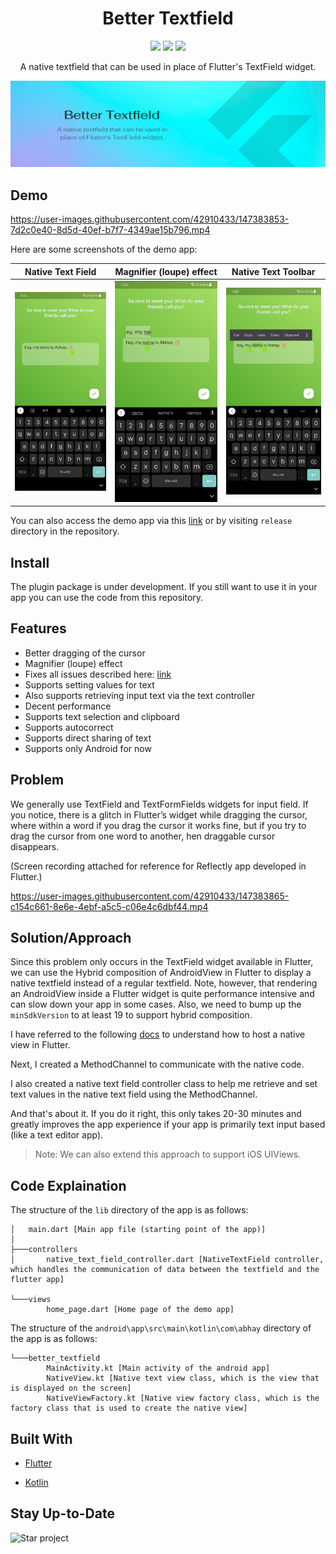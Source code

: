 <h1 align="center">
Better Textfield
</h1>
<p align="center">
<a href="https://flutter.dev/"><img src="https://img.shields.io/badge/Flutter-v2.8.0-blue?logo=flutter"></a>
<a href="https://github.com/LiquidatorCoder/better_textfield"><img src="https://img.shields.io/github/v/release/LiquidatorCoder/better_textfield.svg?style=flat&logo=github&colorB=green&label=release"></a>
<a href="https://github.com/LiquidatorCoder/better_textfield"><img src="https://img.shields.io/github/stars/LiquidatorCoder/better_textfield.svg?style=flat&logo=github&colorB=deeppink&label=stars"></a>
</p>
<p align="center">A native textfield that can be used in place of Flutter's TextField widget.</p>

![Better Textfield -A native textfield that can be used in place of Flutter's TextField widget.](doc/header.png)

## Demo

https://user-images.githubusercontent.com/42910433/147383853-7d2c0e40-8d5d-40ef-b7f7-4349ae15b796.mp4

Here are some screenshots of the demo app:

| Native Text Field 	| Magnifier (loupe) effect	| Native Text Toolbar 	|
|--------------	|--------------	|--------------	|
|  ![NativeTextField](doc/1.jpg) | ![Magnifier (loupe) effect](doc/2.jpg) 	| ![Native Text Toolbar](doc/3.jpg)  	|

You can also access the demo app via this [link](https://github.com/LiquidatorCoder/better_textfield/releases) or by visiting `release` directory in the repository.

## Install
The plugin package is under development.
If you still want to use it in your app you can use the code from this repository.

## Features

- Better dragging of the cursor
- Magnifier (loupe) effect
- Fixes all issues described here: [link](https://pastebin.com/iqnjMa1m)
- Supports setting values for text
- Also supports retrieving input text via the text controller
- Decent performance
- Supports text selection and clipboard
- Supports autocorrect
- Supports direct sharing of text
- Supports only Android for now

## Problem
We generally use TextField and TextFormFields widgets for input field. If you notice, there is a glitch in Flutter’s widget while dragging the cursor, where within a word if you drag the cursor it works fine, but if you try to drag the cursor from one word to another, hen draggable cursor disappears.

(Screen recording attached for reference for Reflectly app developed in Flutter.)

https://user-images.githubusercontent.com/42910433/147383865-c154c661-8e6e-4ebf-a5c5-c06e4c6dbf44.mp4


## Solution/Approach
Since this problem only occurs in the TextField widget available in Flutter, we can use the Hybrid composition of AndroidView in Flutter to display a native textfield instead of a regular textfield.
Note, however, that rendering an AndroidView inside a Flutter widget is quite performance intensive and can slow down your app in some cases.
Also, we need to bump up the `minSdkVersion` to at least 19 to support hybrid composition.

I have referred to the following [docs](https://docs.flutter.dev/development/platform-integration/platform-views) to understand how to host a native view in Flutter.

Next, I created a MethodChannel to communicate with the native code.

I also created a native text field controller class to help me retrieve and set text values in the native text field using the MethodChannel.

And that's about it. If you do it right, this only takes 20-30 minutes and greatly improves the app experience if your app is primarily text input based (like a text editor app).

>Note: We can also extend this approach to support iOS UIViews.


## Code Explaination

The structure of the `lib` directory of the app is as follows:

```
│   main.dart [Main app file (starting point of the app)]
│   
├───controllers
│       native_text_field_controller.dart [NativeTextField controller, which handles the communication of data between the textfield and the flutter app]
      
└───views
        home_page.dart [Home page of the demo app]

```

The structure of the `android\app\src\main\kotlin\com\abhay` directory of the app is as follows:

```
└───better_textfield
        MainActivity.kt [Main activity of the android app]
        NativeView.kt [Native text view class, which is the view that is displayed on the screen]
        NativeViewFactory.kt [Native view factory class, which is the factory class that is used to create the native view]

```
## Built With

* [Flutter](https://flutter.dev/)

* [Kotlin](https://kotlinlang.org/)

## Stay Up-to-Date

<img src="https://github.com/AppFlowy-IO/appflowy/blob/main/doc/imgs/howtostar.gif" alt="Star project" width="700px" />
